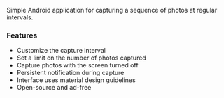 Simple Android application for capturing a sequence of photos at regular intervals.

### Features

- Customize the capture interval
- Set a limit on the number of photos captured
- Capture photos with the screen turned off
- Persistent notification during capture
- Interface uses material design guidelines
- Open-source and ad-free
